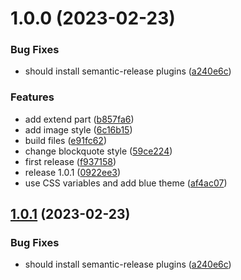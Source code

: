 # 1.0.0 (2023-02-23)


### Bug Fixes

* should install semantic-release plugins ([a240e6c](https://github.com/jeffwcx/post.css/commit/a240e6ce0bd863ad7ec5a279688c696ca34b20d7))


### Features

* add extend part ([b857fa6](https://github.com/jeffwcx/post.css/commit/b857fa64495886c31988d0e60c5f36a4322826f7))
* add image style ([6c16b15](https://github.com/jeffwcx/post.css/commit/6c16b157eff4a7a71e3909568bc88febe6bd1796))
* build files ([e91fc62](https://github.com/jeffwcx/post.css/commit/e91fc62087e1af5cc61bb5b2fa82cc86f0d9c977))
* change blockquote style ([59ce224](https://github.com/jeffwcx/post.css/commit/59ce224e484a2c19b27e94f5a9ee94aceb0928e1))
* first release ([f937158](https://github.com/jeffwcx/post.css/commit/f9371583b6c53193a9ecd3ee4d9b0d8f6d7f1fee))
* release 1.0.1 ([0922ee3](https://github.com/jeffwcx/post.css/commit/0922ee35b2796e2f96bb4f692ae944344f13a03c))
* use CSS variables and add blue theme ([af4ac07](https://github.com/jeffwcx/post.css/commit/af4ac07b84b9e47299564b5537860880eb615d21))

## [1.0.1](https://github.com/jeffwcx/post.css/compare/v1.0.0...v1.0.1) (2023-02-23)


### Bug Fixes

* should install semantic-release plugins ([a240e6c](https://github.com/jeffwcx/post.css/commit/a240e6ce0bd863ad7ec5a279688c696ca34b20d7))
